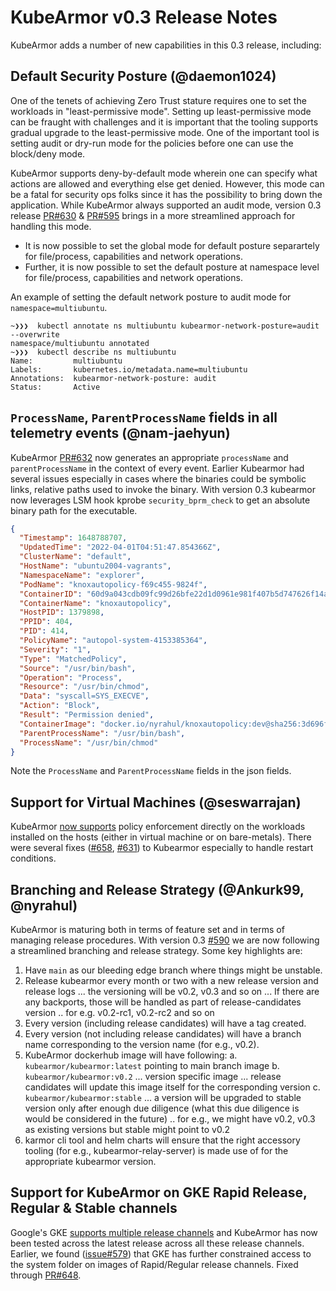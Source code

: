 # KubeArmor v0.3 Release Notes

KubeArmor adds a number of new capabilities in this 0.3 release, including:
## Default Security Posture (@daemon1024)
One of the tenets of achieving Zero Trust stature requires one to set the workloads in "least-permissive mode". Setting up least-permissive mode can be fraught with challenges and it is important that the tooling supports gradual upgrade to the least-permissive mode. One of the important tool is setting audit or dry-run mode for the policies before one can use the block/deny mode.

KubeArmor supports deny-by-default mode wherein one can specify what actions are allowed and everything else get denied. However, this mode can be a fatal for security ops folks since it has the possibility to bring down the application. While KubeArmor always supported an audit mode, version 0.3 release [PR#630](https://github.com/kubearmor/KubeArmor/pull/630) & [PR#595](https://github.com/kubearmor/KubeArmor/issues/595) brings in a more streamlined approach for handling this mode.
* It is now possible to set the global mode for default posture separartely for file/process, capabilities and network operations.
* Further, it is now possible to set the default posture at namespace level for file/process, capabilities and network operations.

An example of setting the default network posture to audit mode for `namespace=multiubuntu`.
```
~❯❯❯  kubectl annotate ns multiubuntu kubearmor-network-posture=audit --overwrite
namespace/multiubuntu annotated
~❯❯❯  kubectl describe ns multiubuntu
Name:         multiubuntu
Labels:       kubernetes.io/metadata.name=multiubuntu
Annotations:  kubearmor-network-posture: audit
Status:       Active
```

## `ProcessName`, `ParentProcessName` fields in all telemetry events (@nam-jaehyun)
KubeArmor [PR#632](https://github.com/kubearmor/KubeArmor/pull/632) now generates an appropriate `processName` and `parentProcessName` in the context of every event. Earlier Kubearmor had several issues especially in cases where the binaries could be symbolic links, relative paths used to invoke the binary. With version 0.3 kubearmor now leverages LSM hook kprobe `security_bprm_check` to get an absolute binary path for the executable.
```json
{
  "Timestamp": 1648788707,
  "UpdatedTime": "2022-04-01T04:51:47.854366Z",
  "ClusterName": "default",
  "HostName": "ubuntu2004-vagrants",
  "NamespaceName": "explorer",
  "PodName": "knoxautopolicy-f69c455-9824f",
  "ContainerID": "60d9a043cdb09fc99d26bfe22d1d0961e981f407b5d747626f14ad01515a41e8",
  "ContainerName": "knoxautopolicy",
  "HostPID": 1379898,
  "PPID": 404,
  "PID": 414,
  "PolicyName": "autopol-system-4153385364",
  "Severity": "1",
  "Type": "MatchedPolicy",
  "Source": "/usr/bin/bash",
  "Operation": "Process",
  "Resource": "/usr/bin/chmod",
  "Data": "syscall=SYS_EXECVE",
  "Action": "Block",
  "Result": "Permission denied",
  "ContainerImage": "docker.io/nyrahul/knoxautopolicy:dev@sha256:3d696f1650ac8b9932cb975c98f69a406b12fc8514f0b0ad39b19c8dfd2add8f",
  "ParentProcessName": "/usr/bin/bash",
  "ProcessName": "/usr/bin/chmod"
}
```
Note the `ProcessName` and `ParentProcessName` fields in the json fields.

## Support for Virtual Machines (@seswarrajan)

KubeArmor [now supports](https://github.com/kubearmor/KubeArmor/blob/main/getting-started/kubearmor_vm.md) policy enforcement directly on the workloads installed on the hosts (either in virtual machine or on bare-metals). There were several fixes ([#658](https://github.com/kubearmor/KubeArmor/pull/658), [#631](https://github.com/kubearmor/KubeArmor/pull/631)) to Kubearmor especially to handle restart conditions.

## Branching and Release Strategy (@Ankurk99, @nyrahul)
KubeArmor is maturing both in terms of feature set and in terms of managing release procedures. With version 0.3 [#590](https://github.com/kubearmor/KubeArmor/issues/590) we are now following a streamlined branching and release strategy. Some key highlights are:
1. Have `main` as our bleeding edge branch where things might be unstable.
2. Release kubearmor every month or two with a new release version and release logs ... the versioning will be v0.2, v0.3 and so on ... If there are any backports, those will be handled as part of release-candidates version .. for e.g. v0.2-rc1, v0.2-rc2 and so on
3. Every version (including release candidates) will have a tag created.
4. Every version (not including release candidates) will have a branch name corresponding to the version name (for e.g., v0.2).
5. KubeArmor dockerhub image will have following:
  a. `kubearmor/kubearmor:latest` pointing to main branch image
  b. `kubearmor/kubearmor:v0.2` ... version specific image ... release candidates will update this image itself for the corresponding version
  c. `kubearmor/kubearmor:stable` ... a version will be upgraded to stable version only after enough due diligence (what this due diligence is would be considered in the future) .. for e.g., we might have v0.2, v0.3 as existing versions but stable might point to v0.2
6. karmor cli tool and helm charts will ensure that the right accessory tooling (for e.g., kubearmor-relay-server) is made use of for the appropriate kubearmor version.

## Support for KubeArmor on GKE Rapid Release, Regular & Stable channels

Google's GKE [supports multiple release channels](https://cloud.google.com/kubernetes-engine/docs/concepts/release-channels) and KubeArmor has now been tested across the latest release across all these release channels. Earlier, we found ([issue#579](https://github.com/kubearmor/KubeArmor/issues/579)) that GKE has further constrained access to the system folder on images of Rapid/Regular release channels. Fixed through [PR#648](https://github.com/kubearmor/KubeArmor/pull/648).


